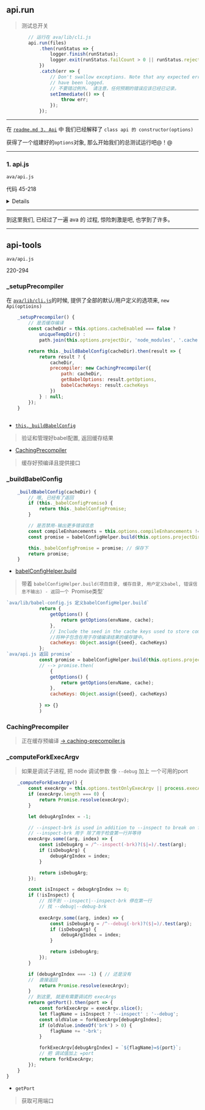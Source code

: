 ## api.run

> 测试总开关

``` js
        // 运行在 ava/lib/cli.js
		api.run(files)
			.then(runStatus => {
				logger.finish(runStatus);
				logger.exit(runStatus.failCount > 0 || runStatus.rejectionCount > 0 || runStatus.exceptionCount > 0 ? 1 : 0);
			})
			.catch(err => {
				// Don't swallow exceptions. Note that any expected error should already
				// have been logged.
				// 不要错过例外。 请注意，任何预期的错误应该已经已记录。
				setImmediate(() => {
					throw err;
				});
			});
```

---

在 [`readme.md 3. Api`](./readme.md#3-api) 中 我们已经解释了 `class api 的 constructor(options)`

获得了一个组建好的`options`对象, 那么开始我们的总测试运行吧@！@

---

### 1. api.js

`ava/api.js`

代码 45-218

<details>

``` js
run(files, runtimeOptions) {
		const apiOptions = this.options;
		runtimeOptions = runtimeOptions || {};

		// Each run will have its own status. It can only be created when test files
        // have been found.
        // 每次运行都会有自己的状态。 它只能在测试文件时创建
        // 已找到。
		let runStatus;

        // Irrespectively, perform some setup now, before finding test files.
        // 无论如何，在查找测试文件之前，现在执行一些设置。比如统一错误❌
		const handleError = exception => {
			runStatus.handleExceptions({
				exception,
				file: exception.file ? path.relative(process.cwd(), exception.file) : undefined
			});
		};

        // Track active forks and manage timeouts.
        // 跟踪活动分叉并管理超时。
		const failFast = apiOptions.failFast === true;
		let bailed = false;
		const pendingForks = new Set();
// new Set() 特性 	
		let restartTimer;
		if (apiOptions.timeout) { // 超时设置
            const timeout = ms(apiOptions.timeout); // 变为毫秒
//   ms('2 days')  // 172800000
//   ms('1d')      // 86400000
//   ms('10h')     // 36000000

            // debounce 测试过程一到时间timeout就运行, 也就是会让 测试过程退出
			restartTimer = debounce(() => {
				// If failFast is active, prevent new test files from running after
                // the current ones are exited.
                // 如果failFast处于活动状态，请阻止在之后运行新的测试文件
                //当前的退出。
				if (failFast) {
					bailed = true;
				}

				for (const fork of pendingForks) {
					fork.exit(); // 测试-子进程退出 > 如果不太明白为什么这里是子进程, 会在  test-worker.js 说到
				}

				handleError(new AvaError(`Exited because no new tests completed within the last ${timeout}ms of inactivity`)); // 统一管理测试过程错误
			}, timeout);
		} else {
			restartTimer = Object.assign(() => {}, {cancel() {}});
		}

```

- `const pendingForks = new Set();`

> `node set-try.js` 试试 Set 特性 能加能减

- 1.0 [AvaFiles ](./avafiles.md) 奇怪👀上面👆没有这个吖, 往下看⬇️

> 在 api.run 运行中, 是使用 `Promise` 和 `多层 return` , 还有`on/emit模式`的跳脱模块的写法, 要跟上噢 

> 所以我们要知道 每层return的返回 是什么东东, _以至于逐个return代码-explain_

- 1.1 `fork.notifyOfPeerFailure()`

> 打断子进程运行

#### RunStatus

> 真正运行时候,下面 [-> explain-runStatus](./runstatus.md)

``` js
        // 还在 run() 函数内
		// Find all test files. 找到所有测试文件s.
		return new AvaFiles({cwd: apiOptions.resolveTestsFrom, files}).findTestFiles()
			.then(files => {
				runStatus = new RunStatus({ // 新建测试状态
					runOnlyExclusive: runtimeOptions.runOnlyExclusive,
					prefixTitles: apiOptions.explicitTitles || files.length > 1,
					base: path.relative(process.cwd(), commonPathPrefix(files)) + path.sep,
					failFast,
					fileCount: files.length,
					updateSnapshots: runtimeOptions.updateSnapshots
				});

                runStatus.on('test', restartTimer); // 在这一步最主要是 timeout 这个特性
                
				if (failFast) {
                    // 一旦测试失败，防止运行新的测试文件。
                    // Prevent new test files from running once a test has failed.
					runStatus.on('test', test => {
						if (test.error) {
							bailed = true;

							for (const fork of pendingForks) {
								fork.notifyOfPeerFailure(); // bluebird 提供 Promise 我找不到这个API????
							}
						}
					});
                }
                
                // 触发 test-run 记得我们在 ava/lib/cli.js 定义的 on('test-run') 
                
// 同时要记得 on 定义的函数会加入 数组
// emit触发的 是整个函数数组-> 也就是多个函数运行
				this.emit('test-run', runStatus, files);

                // Bail out early if no files were found.
                // 如果没有找到文件，请提前退出
				if (files.length === 0) {
					handleError(new AvaError('Couldn\'t find any files to test'));
					return runStatus;
				}

```

- 1.2 `this.emit`-触发-> [this.on('test-run')](./readme.md#5-runstatus)

---

- 1.3 [_setupPrecompiler](#_setupprecompiler) ⬇️

> 为每个测试运行设置一个新的预编译器。

``` js
                // Set up a fresh precompiler for each test run.
                // 为每次测试运行设置一个新的预编译器。
                // 看清楚是每次, 命令行运行
                // 不是每个测试文件
				return this._setupPrecompiler()
					.then(precompilation => {
						if (!precompilation) {
							return null;
						}

// 如果没有`projectDir`参数，编译所有测试和帮助程序文件。 
// 假设测试只加载从“resolveTestsFrom”目录中的helper。
// 否则它是`process.cwd（）`
// 可能嵌套太深。
						return new AvaFiles({cwd: this.options.resolveTestsFrom}).findTestHelpers().then(helpers => {
							return {
                                cacheDir: precompilation.cacheDir,
// 注意⚠️ 这多个return和Promise 是嵌套的 这意味着
// 上面👆 then 获得来的 变量像 files 可以用来使用
								map: files.concat(helpers).reduce((acc, file) => {
									try {
										const realpath = fs.realpathSync(file);
                                        const hash = precompilation.precompiler.precompileFile(realpath);
// precompileFile ⬇️下面说明
										acc[realpath] = hash;
									} catch (err) {
										throw Object.assign(err, {file});
									}
									return acc;
                                }, {})
                                // 编译所有测试和帮助程序文件打上 预编译
                                // 预编译完成后
							};
						});
					})
					.then(precompilation => {
                        // Resolve the correct concurrency value.

                        // 解决正确的并发值
						let concurrency = Math.min(os.cpus().length, isCi ? 2 : Infinity);
						if (apiOptions.concurrency > 0) {
							concurrency = apiOptions.concurrency;
						}
						if (apiOptions.serial) {
							concurrency = 1;
						}

                        // Try and run each file, limited by `concurrency`.

                        // 尝试和运行每个文件, 并发限制🚫为concurrency
						return Bluebird.map(files, file => {

```

- 1.4 `precompilation.precompiler.precompileFile(realpath);`

> 用 babel 预编译测试文件可以说是一波三折 涉及多个文件从那么多个点就知道啦😢

> 所有的操作都放入了 [_setupprecompiler 里面了](#_setupprecompiler)

- 1.5 `Bluebird.map`

> 这也是为什么-ava 快的原因, Bluebird.map具有模拟并发测试文件

> ⏰ 且 `Bluebird 是一个Promise 超集库`, 理所当然 ` Bluebird.map` 返回的也是一个`Promise`

> 所以最后可以安心的等待 `then(result =>{ //...` 结果的到来

``` js
							// No new files should be run once a test has timed out or failed,
                            // and failFast is enabled.
                            // 测试超时或失败后，不应运行新文件，
							if (bailed) {
								return null;
							}

							let forked;
// 😊到了这个, 即将要进入测试运行的重要转折点
							return Bluebird.resolve( // Promise.resolve 只是想把这段变为Promise
								this._computeForkExecArgv().then(execArgv => {
									const options = Object.assign({}, apiOptions, {
										// If we're looking for matches, run every single test process in exclusive-only mode
										// 如果我们正在寻找匹配项，请以独占模式运行每个测试流程
										runOnlyExclusive: apiOptions.match.length > 0 || runtimeOptions.runOnlyExclusive === true
									});
									if (precompilation) {
										options.cacheDir = precompilation.cacheDir;
										options.precompiled = precompilation.map;
									} else {
										options.precompiled = {};
									}
									if (runtimeOptions.updateSnapshots) {
										// Don't use in Object.assign() since it'll override options.updateSnapshots even when false.

										// 不要在Object.assign（）中使用，因为即使错误，它也会覆盖options.updateSnapshots。
										options.updateSnapshots = true;
									}
									forked = fork(file, options, execArgv);
// 🌟子进程的起点
									pendingForks.add(forked); // 运行中的子进程列表, 最后会del
						
									runStatus.observeFork(forked); // 注入-测试状态函数
									// 也就是 forked.on('***', runStatus.***)
									// 这些定义函数, 会转到 子进程的on
									// --> ps.on('***', runStatus.***)
						
									restartTimer(); // 计时开始, 如果设置超时
									return forked;
								}).catch(err => {
									// Prevent new test files from running.
									// 停止🤚新测试文件运行
									if (failFast) {
										bailed = true;
									}
									handleError(Object.assign(err, {file}));
									return null;
								})
							).finally(() => {
								pendingForks.delete(forked);
								//  运行中的子进程列表, 最后会del
							});
						}, {concurrency});
					})
					.catch(err => {
						handleError(err);
						return [];
					})
					.then(results => {
//可以安心的等待 `then(result =>{ //...` 结果的到来
						restartTimer.cancel();

						// Filter out undefined results (e.g. for files that were skipped after a timeout)

						// 滤除未定义的结果（例如，对于超时后跳过的文件）
						results = results.filter(Boolean);
						if (apiOptions.match.length > 0 && !runStatus.hasExclusive) {
							handleError(new AvaError('Couldn\'t find any matching tests'));
						}

						runStatus.processResults(results);
						// 测试总结果-赋予
						return runStatus; // 测试总结果-返回统一操作
					});
			});
	}
```

- 1.6 [this._computeForkExecArgv](#_computeforkexecargv)

> 管理好子进程`child_process.fork(modulePath[, args][, options])`, 要传给执行路径的字符串参数列表 `options.execArgv`

> 如果是调试, 加上可用的port值

- 1.7 `forked = fork(file, options, execArgv);`

> [fork : 1. 用所有信息和测试文件 构建子进程 2. 并与父进程也就是api-总测试开关 建立联系](./fork.md)

</details>

---

到这里我们, 已经过了一遍 ava 的 过程, 惊险刺激是吧, 也学到了许多。

---

## api-tools

`ava/api.js`

220-294

### _setupPrecompiler

> 

在 [`ava/lib/cli.js`](./readme.md#2.1-new-api)的时候, 提供了全部的默认/用户定义的选项来, `new Api(optioins)`

``` js
	_setupPrecompiler() {
		// 是否缓存编译
		const cacheDir = this.options.cacheEnabled === false ?
			uniqueTempDir() :
			path.join(this.options.projectDir, 'node_modules', '.cache', 'ava');

		return this._buildBabelConfig(cacheDir).then(result => {
			return result ? {
				cacheDir,
				precompiler: new CachingPrecompiler({
					path: cacheDir,
					getBabelOptions: result.getOptions,
					babelCacheKeys: result.cacheKeys
				})
			} : null;
		});
    }
    
```

- [`this._buildBabelConfig`](#_buildbabelconfig)

> 验证和管理好babel配置, 返回缓存结果

- [CachingPrecompiler](#cachingprecompiler)

> 缓存好预编译且提供接口

### _buildBabelConfig

``` js
	_buildBabelConfig(cacheDir) {
		// 哦, 已经有了返回
		if (this._babelConfigPromise) {
			return this._babelConfigPromise;
		}

		// 是否禁用-输出更多错误信息
		const compileEnhancements = this.options.compileEnhancements !== false;
		const promise = babelConfigHelper.build(this.options.projectDir, cacheDir, this.options.babelConfig, compileEnhancements);// 构建

		this._babelConfigPromise = promise; // 保存下
		return promise;
	}

```

- [babelConfigHelper.build](./babel-config.md#2-build)

> 带着 `babelConfigHelper.build(项目目录, 缓存目录, 用户定义babel, 错误信息不输出) - 返回一个 `Promise类型`

``` js
`ava/lib/babel-config.js 定义babelConfigHelper.build`
			return {
				getOptions() {
					return getOptions(envName, cache);
				},
				// Include the seed in the cache keys used to store compilation results.
				//将种子包含在用于存储编译结果的缓存键中。
				cacheKeys: Object.assign({seed}, cacheKeys)
			}; 
`ava/api.js 返回 promise`
			const promise = babelConfigHelper.build(this.options.projectDir, cacheDir, this.options.babelConfig, compileEnhancements);// 构建
			// --> promise.then(
				{
				getOptions() {
					return getOptions(envName, cache);
				},
				cacheKeys: Object.assign({seed}, cacheKeys)
				
			} => {}
			)

```

### CachingPrecompiler

> 正在缓存预编译 [-> caching-precompiler.js](./caching-precompiler.md)

### _computeForkExecArgv

> 如果是调试子进程, 
把 node 调试参数 像 `--debug` 加上 一个可用的port

``` js
	_computeForkExecArgv() {
		const execArgv = this.options.testOnlyExecArgv || process.execArgv;
		if (execArgv.length === 0) {
			return Promise.resolve(execArgv);
		}

		let debugArgIndex = -1;

		// --inspect-brk is used in addition to --inspect to break on first line and wait
		// --inspect-brk 用于 除了用于检查第一行并等待
		execArgv.some((arg, index) => {
			const isDebugArg = /^--inspect(-brk)?($|=)/.test(arg);
			if (isDebugArg) {
				debugArgIndex = index;
			}

			return isDebugArg;
		});

		const isInspect = debugArgIndex >= 0;
		if (!isInspect) { 
			// 找不到 --inspect|--inspect-brk 停在第一行
			// 找 --debug|--debug-brk 
			
			execArgv.some((arg, index) => {
				const isDebugArg = /^--debug(-brk)?($|=)/.test(arg);
				if (isDebugArg) {
					debugArgIndex = index;
				}

				return isDebugArg;
			});
		}

		if (debugArgIndex === -1) { // 还是没有
		// 	直接返回
			return Promise.resolve(execArgv);
		}
		// 到这里, 就是有需要调试的 execArgs
		return getPort().then(port => {
			const forkExecArgv = execArgv.slice();
			let flagName = isInspect ? '--inspect' : '--debug';
			const oldValue = forkExecArgv[debugArgIndex];
			if (oldValue.indexOf('brk') > 0) {
				flagName += '-brk';
			}

			forkExecArgv[debugArgIndex] = `${flagName}=${port}`;
			// 把 调试值加上 =port
			return forkExecArgv;
		});
	}
}

```

- `getPort`

> 获取可用端口
